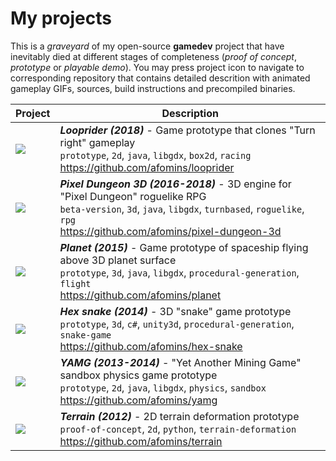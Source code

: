 # My projects
This is a *graveyard* of my open-source **gamedev** project that have inevitably died at different stages of completeness 
(*proof of concept*, *prototype* or *playable demo*). You may press project icon to navigate to corresponding repository that contains detailed descrition with animated gameplay GIFs, sources, build instructions and precompiled binaries.

| Project | Description |
| --|--|
| [<img src="https://github.com/afomins/main/blob/master/data/looprider.gif">](https://github.com/afomins/looprider) | ***Looprider (2018)*** - Game prototype that clones "Turn right" gameplay<br/>`prototype`, `2d`, `java`, `libgdx`, `box2d`, `racing`<br/>https://github.com/afomins/looprider|
| [<img src="https://github.com/afomins/main/blob/master/data/pd3d.gif">](https://github.com/afomins/pixel-dungeon-3d) | ***Pixel Dungeon 3D (2016-2018)*** - 3D engine for "Pixel Dungeon" roguelike RPG<br/>`beta-version`, `3d`, `java`, `libgdx`, `turnbased`, `roguelike`, `rpg`<br/>https://github.com/afomins/pixel-dungeon-3d|
| [<img src="https://github.com/afomins/main/blob/master/data/planet.gif">](https://github.com/afomins/planet) | ***Planet (2015)*** - Game prototype of spaceship flying above 3D planet surface<br/>`prototype`, `3d`, `java`, `libgdx`, `procedural-generation`, `flight`<br/>https://github.com/afomins/planet|
| [<img src="https://github.com/afomins/main/blob/master/data/hex-snake.gif">](https://github.com/afomins/hex-snake) | ***Hex snake (2014)*** - 3D "snake" game prototype<br/>`prototype`, `3d`, `c#`, `unity3d`, `procedural-generation`, `snake-game`<br/>https://github.com/afomins/hex-snake|
| [<img src="https://github.com/afomins/main/blob/master/data/yamg.gif">](https://github.com/afomins/yamg) |  ***YAMG (2013-2014)*** - "Yet Another Mining Game" sandbox physics game prototype<br/>`prototype`, `2d`, `java`, `libgdx`, `physics`, `sandbox`<br/>https://github.com/afomins/yamg|
| [<img src="https://github.com/afomins/main/blob/master/data/terrain.gif">](https://github.com/afomins/terrain) |  ***Terrain (2012)*** - 2D terrain deformation prototype<br/>`proof-of-concept`, `2d`, `python`, `terrain-deformation`<br/>https://github.com/afomins/terrain|
